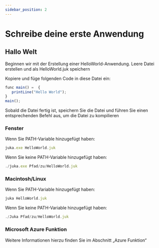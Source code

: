 ```yaml
---
sidebar_position: 2
---
```


# Schreibe deine erste Anwendung

## Hallo Welt
Beginnen wir mit der Erstellung einer HelloWorld-Anwendung. Leere Datei erstellen und als HelloWorld.juk speichern

Kopiere und füge folgenden Code in diese Datei ein:

```jsx
func main() =  {
   printLine("Hello World");
}
main();
```

Sobald die Datei fertig ist, speichern Sie die Datei und führen Sie einen entsprechenden Befehl aus, um die Datei zu kompilieren


### Fenster
Wenn Sie PATH-Variable hinzugefügt haben:

```jsx
juka.exe HelloWorld.juk
```

Wenn Sie keine PATH-Variable hinzugefügt haben:
```jsx
./juka.exe Pfad/zu/HelloWorld.juk
```

### Macintosh/Linux

Wenn Sie PATH-Variable hinzugefügt haben:

```jsx
juka HelloWorld.juk
```

Wenn Sie keine PATH-Variable hinzugefügt haben:
```jsx
./Juka Pfad/zu/HelloWorld.juk
```

### Microsoft Azure Funktion
Weitere Informationen hierzu finden Sie im Abschnitt „Azure Funktion“